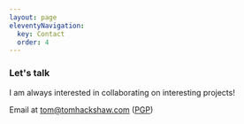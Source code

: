 ```yaml
---
layout: page
eleventyNavigation:
  key: Contact
  order: 4
---
```


<h3>Let's talk</h3>

I am always interested in collaborating on interesting projects!

Email at [tom@tomhackshaw.com](mailto:tom@tomhackshaw.com) ([PGP](https://tom.so/media/pubkey.txt))


